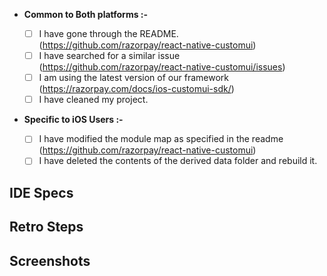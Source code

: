 * **Common to Both platforms :-**

  - [ ] I have gone through the README. (https://github.com/razorpay/react-native-customui)
  - [ ] I have searched for a similar issue (https://github.com/razorpay/react-native-customui/issues)
  - [ ] I am using the latest version of our framework (https://razorpay.com/docs/ios-customui-sdk/)
  - [ ] I have cleaned my project.
  
* **Specific to iOS Users :-**

  - [ ] I have modified the module map as specified in the readme (https://github.com/razorpay/react-native-customui)
  - [ ] I have deleted the contents of the derived data folder and rebuild it.

<!-- Describe your issue in detail. -->

## IDE Specs
<!-- Required. Specify your Xcode Version (iOS) -->
<!-- Required. Specify your Java and Gradle version (Android) -->
<!-- Razorpay Package Version -->

## Retro Steps
<!-- 
  Required.
-->

## Screenshots 
<!-- Optional.It'll just help us understand your issue better. -->

